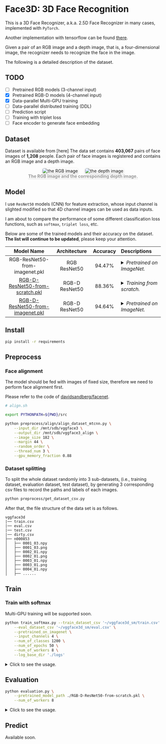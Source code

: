 # Face3D: 3D Face Recognition

This is a 3D Face Recognizer, a.k.a. 2.5D Face Recognizer in many cases, implemented with `PyTorch`. 

Another implementation with tensorflow can be found [there](https://github.com/xingwxiong/Face3D).

Given a pair of an RGB image and a depth image, that is, a four-dimensional image, the recognizer needs to recognize the face in the image.

The following is a detailed description of the dataset.

## TODO

- [ ] Pretrained RGB models (3-channel input)
- [x] Pretrained RGB-D models (4-channel input)
- [x] Data-parallel Multi-GPU training 
- [ ] Data-parallel distributed training (DDL)
- [ ] Prediction script
- [ ] Training with triplet loss
- [ ] Face encoder to generate face embedding

## Dataset
Dataset is available from [here]
The data set contains **403,067** pairs of face images of **1,208** people. Each pair of face images is registered and contains an RGB image and a depth image.

<div style="text-align:center;" align="center">
    <!-- Image Caption Template -->
    <div style="padding:0; margin-bottom: 0;">
        <img style="border-radius: 0.3125em; box-shadow: 0 2px 4px 0 rgba(34,36,38,.12),0 2px 10px 0 rgba(34,36,38,.08); margin: 0 10px;"
        src="./README/rgb_0001_03.jpg" alt="the RGB image">
         <img style="border-radius: 0.3125em; box-shadow: 0 2px 4px 0 rgba(34,36,38,.12),0 2px 10px 0 rgba(34,36,38,.08); margin: 0 10px;"
        src="./README/dep_0001_03.jpg" alt="the depth image">
    </div>
    <div style="border-bottom: 1px solid #d9d9d9; display: inline-block; padding: 0; color: #999"><strong> The RGB image and the corresponding depth image.</strong></div>
</div>

## Model
I use `ResNet50` models (CNN) for feature extraction, whose input channel is slighted modified so that 4D channel images can be used as data inputs.

I am about to compare the performance of some different classification loss functions, such as `softmax`, `triplet loss`, etc.

Below are some of the trained models and their accuracy on the dataset. **The list will continue to be updated**, please keep your attention.

| Model Name | Architecture | Accuracy | Descriptions |
| :--------: | :----------: | :------: | :----------- |
| RGB-ResNet50-from-imagenet.pkl | RGB ResNet50 | 94.47% | <details><summary><i>Pretrained on ImageNet.</i></summary><ul><li>Only take RGB images as input, without considering depth images.</li><li>Pretrain on imagenet, then fine tune on the RGB dataset.</li></ul></details> |
| [RGB-D-ResNet50-from-scratch.pkl](https://drive.google.com/open?id=1qwbTikrF04mJ4Z170aWefHvpP3yfqJim) | RGB-D ResNet50 | 88.36% | <details><summary><i>Training from scratch.</i></summary><ul><li>Take RGB-D images as input, , i.e, 4-channel input.</li><li>Pretrain on imagenet, then fine tune on the RGB-D dataset.</li><li style="width: 300px;overflow: hidden;white-space: nowrap; text-overflow: ellipsis;" title="1694c02b18ba3c55f55593eb385715291e3e0fd7"><strong>SHA1:</strong> 1694c02b18ba3c55f55593eb385715291e3e0fd7</li></ul></details> |
| [RGB-D-ResNet50-from-imagenet.pkl](https://drive.google.com/open?id=1CIPwX0l5Q5IB_CaitCO-Hvlf67A1c6eg) | RGB-D ResNet50 | 94.64% | <details><summary><i>Pretrained on ImageNet.</i></summary><ul><li>Take RGB-D images as input, i.e, 4-channel input. </li><li style="width: 300px;overflow: hidden;white-space: nowrap; text-overflow: ellipsis;" title="042c9f8e444975b0915d16dccdcb87b55b36e4cb"><strong>SHA1:</strong> 042c9f8e444975b0915d16dccdcb87b55b36e4cb</li></ul></details> |

## Install

```bash
pip install -r requirements
```

## Preprocess
### Face alignment
The model should be fed with images of fixed size, therefore we need to perform face alignment first.

Please refer to the code of [davidsandberg/facenet](https://github.com/davidsandberg/facenet).

```bash
# align.sh

export PYTHONPATH=${PWD}/src

python preprocess/align/align_dataset_mtcnn.py \
    --input_dir /mnt/sdb/vggface3 \
    --output_dir /mnt/sdb/vggface3_align \
    --image_size 182 \
    --margin 44 \
    --random_order \
    --thread_num 3 \
    --gpu_memory_fraction 0.88
```

### Dataset splitting
To split the whole dataset randomly into 3 sub-datasets, (i.e., training dataset, evaluation dataset, test dataset), by generating 3 corresponding csv files to record the paths and labels of each images.

```bash
python preprocess/get_dataset_csv.py
```

After that, the file structure of the data set is as follows. 

```text
vggface3d
|── train.csv
|── eval.csv
|── test.csv
|── dirty.csv
├── n000853
│   ├── 0001_03.npy
│   ├── 0001_03.png
│   ├── 0002_01.npy
│   ├── 0002_01.png
│   ├── 0003_01.npy
│   ├── 0003_01.png
│   ├── 0004_01.npy
│   ├── ......
```

## Train
### Train with softmax
Multi-GPU training will be supported soon.

```bash
python train_softmax.py --train_dataset_csv '~/vggface3d_sm/train.csv' \
    --eval_dataset_csv '~/vggface3d_sm/eval.csv' \
    --pretrained_on_imagenet \
    --input_channels 4 \
    --num_of_classes 1200 \
    --num_of_epochs 50 \
    --num_of_workers 8 \
    --log_base_dir './logs'
```

<details><summary>Click to see the usage.</summary>
<pre lang="text">
usage: train_softmax.py [-h] [--train_dataset_csv TRAIN_DATASET_CSV]
                        [--eval_dataset_csv EVAL_DATASET_CSV]
                        [--pretrained_on_imagenet]
                        [--pretrained_model_path PRETRAINED_MODEL_PATH]
                        [--pretrained_optim_path PRETRAINED_OPTIM_PATH]
                        [--input_channels INPUT_CHANNELS]
                        [--num_of_classes NUM_OF_CLASSES]
                        [--num_of_epochs NUM_OF_EPOCHS]
                        [--image_size IMAGE_SIZE] [--batch_size BATCH_SIZE]
                        [--num_of_workers NUM_OF_WORKERS]
                        [--logs_base_dir LOGS_BASE_DIR]
optional arguments:
  -h, --help            show this help message and exit
  --train_dataset_csv TRAIN_DATASET_CSV
                        The path of csv file where to write paths of training
                        images.
  --eval_dataset_csv EVAL_DATASET_CSV
                        The path of csv file where to write paths of
                        validation images.
  --pretrained_on_imagenet
                        (bool) Whether to load the imagenet pretrained model.
  --pretrained_model_path PRETRAINED_MODEL_PATH
                        Load a pretrained model before training starts.
  --pretrained_optim_path PRETRAINED_OPTIM_PATH
                        Load a optimizer before training starts.
  --input_channels INPUT_CHANNELS
                        Number of channels of the first input layer.
  --num_of_classes NUM_OF_CLASSES
                        Number of channels of the last output layer.
  --num_of_epochs NUM_OF_EPOCHS
                        Number of epochs to run.
  --image_size IMAGE_SIZE
                        Image size (height, width) in pixels.
  --batch_size BATCH_SIZE
                        Number of images to process in a batch.
  --num_of_workers NUM_OF_WORKERS
                        Number of subprocesses to use for data loading.
  --logs_base_dir LOGS_BASE_DIR
                        Directory where to write event logs and save models.
</pre>
</details>

## Evaluation

```bash
python evaluation.py \
    --pretrained_model_path ./RGB-D-ResNet50-from-scratch.pkl \
    --num_of_workers 8
```

<details><summary>Click to see the usage.</summary>
<pre lang="text">
usage: evaluation.py [-h] [--test_dataset_csv TEST_DATASET_CSV]
                     [--pretrained_model_path PRETRAINED_MODEL_PATH]
                     [--input_channels INPUT_CHANNELS]
                     [--num_of_classes NUM_OF_CLASSES]
                     [--image_size IMAGE_SIZE] [--batch_size BATCH_SIZE]
                     [--num_of_workers NUM_OF_WORKERS]
optional arguments:
  -h, --help            show this help message and exit
  --test_dataset_csv TEST_DATASET_CSV
                        The path of csv file where to write paths of test
                        images.
  --pretrained_model_path PRETRAINED_MODEL_PATH
                        The path of the pretrained model.
  --input_channels INPUT_CHANNELS
                        Number of channels of the first input layer.
  --num_of_classes NUM_OF_CLASSES
                        Number of channels of the last output layer.
  --image_size IMAGE_SIZE
                        Image size (height, width) in pixels.
  --batch_size BATCH_SIZE
                        Number of images to process in a batch.
  --num_of_workers NUM_OF_WORKERS
                        Number of subprocesses to use for data loading.
</pre></details>

## Predict
Available soon.

